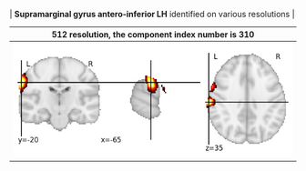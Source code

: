 


| **Supramarginal gyrus antero-inferior LH** identified on various resolutions |

| 512 resolution, the component index number is 310|  
|:---:|  
| ![Component 512](../512/final/310.jpg "From component 512: Supramarginal gyrus antero-inferior LH") |